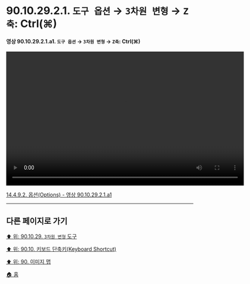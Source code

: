 # 90.10.29.2.1. `도구 옵션` → `3차원 변형` → `Z축`: Ctrl(⌘)

<a id="90-10-29-02-01-a1"></a>

#### 영상 90.10.29.2.1.a1. `도구 옵션` → `3차원 변형` → `Z축`: Ctrl(⌘)
<video controls="controls" width="640" height="360" src="https://github.com/wonder13662/gimp/assets/15767104/ac29abf9-9ec0-4135-90f3-8f0643b7614c"></video>

[14.4.9.2. 옵션(Options) - 영상 90.10.29.2.1.a1](./14-04-09-02-options.md#90-10-24-02-01-a1)

***

## 다른 페이지로 가기

[⬆️ 위: 90.10.29. `3차원 변형` 도구](./90-10-28-00-perspective.md)

[⬆️ 위: 90.10. 키보드 단축키(Keyboard Shortcut)](./90-10-00-keyboard_shortcut.md)

[⬆️ 위: 90. 이미지 맵](./90-00-image-map.md)

[🏠 홈](./00-home.md)